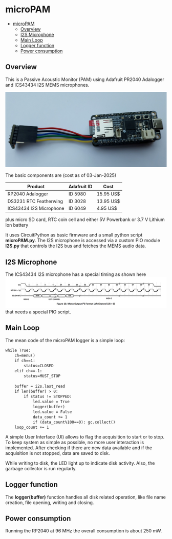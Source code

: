 # microPAM
<!-- TOC -->
* [microPAM](#micropam)
  * [Overview](#overview)
  * [I2S Microphone](#i2s-microphone)
  * [Main Loop](#main-loop)
  * [Logger function](#logger-function)
  * [Power consumption](#power-consumption)
<!-- TOC -->
## Overview
This is a Passive Acoustic Monitor (PAM) using Adafruit PR2040 Adalogger and ICS43434 I2S MEMS microphones.

![](./microPAM.jpg)

The basic components are (cost as of 03-Jan-2025)

| Product                 | Adafruit ID | Cost      |
|-------------------------|-------------|-----------|
| RP2040 Adalogger        | ID 5980     | 15.95 US$ |
| DS3231 RTC Featherwing  | ID 3028     | 13.95 US$ |
| ICS43434 I2S Microphone | ID 6049     | 4.95 US$  |
plus micro SD card, RTC coin cell and either 5V Powerbank or 3.7 V Lithium Ion battery 

It uses CircuitPython as basic firmware and a small python script **microPAM.py**. 
The I2S microphone is accessed via a custom PIO module **I2S.py** that controls the I2S bus 
and fetches the MEMS audio data.

## I2S Microphone
The ICS43434 I2S microphone has a special timing as shown here
![](./image.png)
that needs a special PIO script.

## Main Loop
The mean code of the microPAM logger is a simple loop:

    while True:
        ch=menu()
        if ch==1:
            status=CLOSED
        elif ch==-1:
            status=MUST_STOP
    
        buffer = i2s.last_read
        if len(buffer) > 0:
            if status != STOPPED:
                led.value = True
                logger(buffer)
                led.value = False
                data_count += 1
                if (data_count%100==0): gc.collect()
        loop_count += 1

A simple User Interface (UI) allows to flag the acquisition to start or  to stop. 
To keep system as simple as possible, no more user interaction is implemented.
After checking if there are new data available and if the acquisition is not stopped, data are saved to disk.

While writing to disk, the LED light up to indicate disk activity. Also, the garbage collector is run regularly.

## Logger function
The **logger(buffer)** function handles  all disk related operation, like file name creation, file opening, writing 
and closing.

## Power consumption
Running the RP2040 at 96 MHz the overall consumption is about 250 mW. 